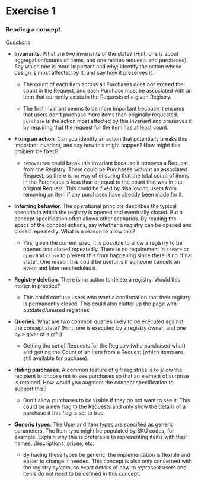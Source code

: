 # Exercise 1

### Reading a concept

_Questions_

- **Invariants**. What are two invariants of the state? (Hint: one is about aggregation/counts of items, and one relates requests and purchases). Say which one is more important and why; identify the action whose design is most affected by it, and say how it preserves it.

  - The count of each Item across all Purchases does not exceed the count in the Request, and each Purchase must be associated with an Item that currently exists in the Requests of a given Registry.

  - The first invariant seems to be more important because it ensures that users don't purchase more items than originally requested. `purchase` is the action most affected by this invariant and preserves it by requiring that the request for the item has at least count.

- **Fixing an action**. Can you identify an action that potentially breaks this important invariant, and say how this might happen? How might this problem be fixed?

  - `removeItem` could break this invariant because it removes a Request from the Registry. There could be Purchases without an associated Request, so there is no way of ensuring that the total count of items in the Purchases is less than or equal to the count that was in the original Request. This could be fixed by disallowing users from removing an item if any purchases have already been made for it.

- **Inferring behavior**. The operational principle describes the typical scenario in which the registry is opened and eventually closed. But a concept specification often allows other scenarios. By reading the specs of the concept actions, say whether a registry can be opened and closed repeatedly. What is a reason to allow this?

  - Yes, given the current spec, it is possible to allow a registry to be opened and closed repeatedly. There is no requirement in `create` or `open` and `close` to prevent this from happening since there is no "final state". One reason this could be useful is if someone cancels an event and later reschedules it.

- **Registry deletion**. There is no action to delete a registry. Would this matter in practice?

  - This could confuse users who want a confirmation that their registry is permanently closed. This could also clutter up the page with outdated/unused registries.

- **Queries**. What are two common queries likely to be executed against the concept state? (Hint: one is executed by a registry owner, and one by a giver of a gift.)

  - Getting the set of Requests for the Registry (who purchased what) and getting the Count of an Item from a Request (which items are still available for puchase).

- **Hiding purchases**. A common feature of gift registries is to allow the recipient to choose not to see purchases so that an element of surprise is retained. How would you augment the concept specification to support this?

  - Don't allow purchases to be visible if they do not want to see it. This could be a new flag to the Requests and only show the details of a purchase if this flag is set to true.

- **Generic types**. The User and Item types are specified as generic parameters. The Item type might be populated by SKU codes, for example. Explain why this is preferable to representing items with their names, descriptions, prices, etc.
  - By having these types be generic, the implementation is flexible and easier to change if needed. This concept is also only concerned with the registry system, so exact details of how to represent users and items do not need to be defined in this concept.
